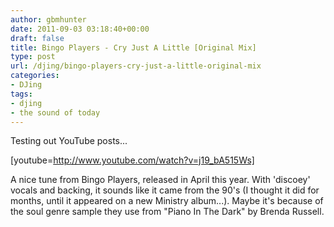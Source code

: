 ```yaml
---
author: gbmhunter
date: 2011-09-03 03:18:40+00:00
draft: false
title: Bingo Players - Cry Just A Little [Original Mix]
type: post
url: /djing/bingo-players-cry-just-a-little-original-mix
categories:
- DJing
tags:
- djing
- the sound of today
---
```


Testing out YouTube posts...

[youtube=http://www.youtube.com/watch?v=j19_bA515Ws]

A nice tune from Bingo Players, released in April this year. With 'discoey' vocals and backing, it sounds like it came from the 90's (I thought it did for months, until it appeared on a new Ministry album...). Maybe it's because of the soul genre sample they use from "Piano In The Dark" by Brenda Russell.




